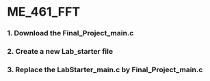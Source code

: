 # ME_461_FFT

### 1. Download the Final_Project_main.c 
### 2. Create a new Lab_starter file
### 3. Replace the LabStarter_main.c by Final_Project_main.c
